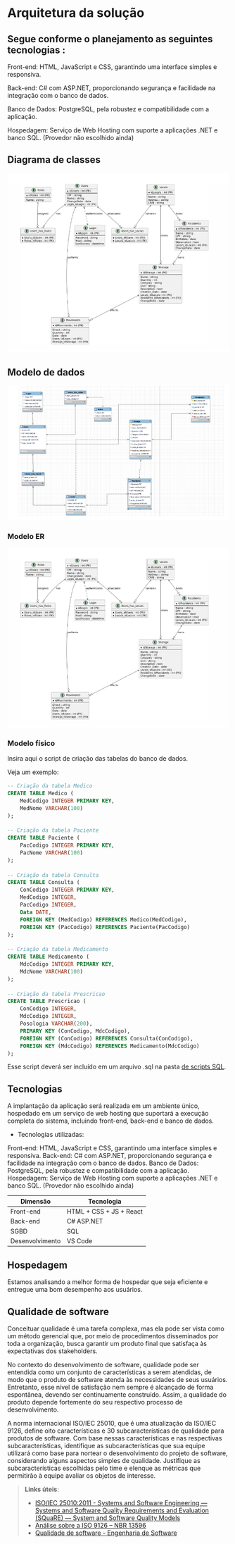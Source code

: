 # Arquitetura da solução

## Segue conforme o planejamento as seguintes tecnologias : 
Front-end: HTML, JavaScript e CSS, garantindo uma interface simples e responsiva.

Back-end: C# com ASP.NET, proporcionando segurança e facilidade na integração com o banco de dados.

Banco de Dados: PostgreSQL, pela robustez e compatibilidade com a aplicação.

Hospedagem: Serviço de Web Hosting com suporte a aplicações .NET e banco SQL. (Provedor não escolhido ainda)

## Diagrama de classes

![image](images/classes.PNG)

##  Modelo de dados

![image](images/BD.PNG)

### Modelo ER

![image](images/classes.PNG)
 
### Modelo físico

Insira aqui o script de criação das tabelas do banco de dados.

Veja um exemplo:

```sql
-- Criação da tabela Medico
CREATE TABLE Medico (
    MedCodigo INTEGER PRIMARY KEY,
    MedNome VARCHAR(100)
);

-- Criação da tabela Paciente
CREATE TABLE Paciente (
    PacCodigo INTEGER PRIMARY KEY,
    PacNome VARCHAR(100)
);

-- Criação da tabela Consulta
CREATE TABLE Consulta (
    ConCodigo INTEGER PRIMARY KEY,
    MedCodigo INTEGER,
    PacCodigo INTEGER,
    Data DATE,
    FOREIGN KEY (MedCodigo) REFERENCES Medico(MedCodigo),
    FOREIGN KEY (PacCodigo) REFERENCES Paciente(PacCodigo)
);

-- Criação da tabela Medicamento
CREATE TABLE Medicamento (
    MdcCodigo INTEGER PRIMARY KEY,
    MdcNome VARCHAR(100)
);

-- Criação da tabela Prescricao
CREATE TABLE Prescricao (
    ConCodigo INTEGER,
    MdcCodigo INTEGER,
    Posologia VARCHAR(200),
    PRIMARY KEY (ConCodigo, MdcCodigo),
    FOREIGN KEY (ConCodigo) REFERENCES Consulta(ConCodigo),
    FOREIGN KEY (MdcCodigo) REFERENCES Medicamento(MdcCodigo)
);
```
Esse script deverá ser incluído em um arquivo .sql na pasta [de scripts SQL](../src/db).


## Tecnologias
A implantação da aplicação será realizada em um ambiente único, hospedado em um serviço de web hosting que suportará a execução completa do sistema, incluindo front-end, back-end e banco de dados.


- Tecnologias utilizadas:

Front-end: HTML, JavaScript e CSS, garantindo uma interface simples e responsiva.
Back-end: C# com ASP.NET, proporcionando segurança e facilidade na integração com o banco de dados.
Banco de Dados: PostgreSQL, pela robustez e compatibilidade com a aplicação.
Hospedagem: Serviço de Web Hosting com suporte a aplicações .NET e banco SQL. (Provedor não escolhido ainda)


| **Dimensão**   | **Tecnologia**  |
| ---            | ---             |
| Front-end      | HTML + CSS + JS + React |
| Back-end       | C# ASP.NET         |
| SGBD           | SQL          |
| Desenvolvimento         | VS Code          |


## Hospedagem

Estamos analisando a melhor forma de hospedar que seja eficiente e entregue uma bom desempenho aos usuários.

## Qualidade de software

Conceituar qualidade é uma tarefa complexa, mas ela pode ser vista como um método gerencial que, por meio de procedimentos disseminados por toda a organização, busca garantir um produto final que satisfaça às expectativas dos stakeholders.

No contexto do desenvolvimento de software, qualidade pode ser entendida como um conjunto de características a serem atendidas, de modo que o produto de software atenda às necessidades de seus usuários. Entretanto, esse nível de satisfação nem sempre é alcançado de forma espontânea, devendo ser continuamente construído. Assim, a qualidade do produto depende fortemente do seu respectivo processo de desenvolvimento.

A norma internacional ISO/IEC 25010, que é uma atualização da ISO/IEC 9126, define oito características e 30 subcaracterísticas de qualidade para produtos de software. Com base nessas características e nas respectivas subcaracterísticas, identifique as subcaracterísticas que sua equipe utilizará como base para nortear o desenvolvimento do projeto de software, considerando alguns aspectos simples de qualidade. Justifique as subcaracterísticas escolhidas pelo time e elenque as métricas que permitirão à equipe avaliar os objetos de interesse.

> **Links úteis**:
> - [ISO/IEC 25010:2011 - Systems and Software Engineering — Systems and Software Quality Requirements and Evaluation (SQuaRE) — System and Software Quality Models](https://www.iso.org/standard/35733.html/)
> - [Análise sobre a ISO 9126 – NBR 13596](https://www.tiespecialistas.com.br/analise-sobre-iso-9126-nbr-13596/)
> - [Qualidade de software - Engenharia de Software](https://www.devmedia.com.br/qualidade-de-software-engenharia-de-software-29/18209)
